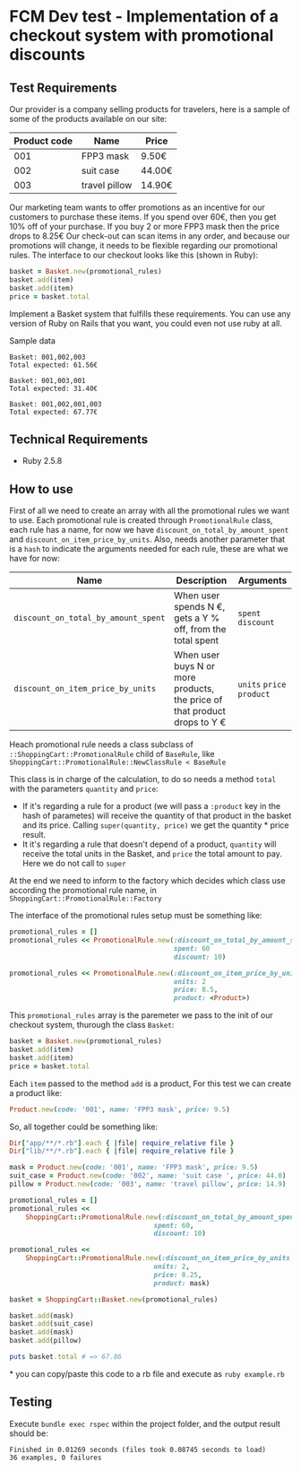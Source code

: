# FCM Dev test - Implementation of a checkout system with promotional discounts

## Test Requirements

Our provider is a company selling products for travelers, here is a sample of some of the products available on our site:


|Product code  | Name          | Price |
|--------------|---------------|-------|
|001           | FPP3 mask     | 9.50€ |
|002           | suit case     | 44.00€|
|003           | travel pillow | 14.90€|


Our marketing team wants to offer promotions as an incentive for our customers to purchase these items.
If you spend over 60€, then you get 10% off of your purchase. If you buy 2 or more FPP3 mask then the price drops to 8.25€
Our check-out can scan items in any order, and because our promotions will change, it needs to be flexible regarding our promotional rules.
The interface to our checkout looks like this (shown in Ruby):

```ruby
basket = Basket.new(promotional_rules)
basket.add(item)
basket.add(item)
price = basket.total
```

Implement a Basket system that fulfills these requirements. You can use any version of Ruby on Rails that you want, you could even not use ruby at all.

Sample data

```
Basket: 001,002,003
Total expected: 61.56€

Basket: 001,003,001
Total expected: 31.40€

Basket: 001,002,001,003
Total expected: 67.77€
```

## Technical Requirements

- Ruby 2.5.8

## How to use

First of all we need to create an array with all the promotional rules we want to use.
Each promotional rule is created through `PromotionalRule` class, each rule has a name, for now we have `discount_on_total_by_amount_spent` and `discount_on_item_price_by_units`.
Also, needs another parameter that is a `hash` to indicate the arguments needed for each rule, these are what we have for now:

| Name                              | Description                        | Arguments     |
|-----------------------------------|------------------------------------|---------------|
|`discount_on_total_by_amount_spent`|When user spends N €, gets a Y % off, from the total spent|`spent` `discount`|
|`discount_on_item_price_by_units`  |When user buys N or more products, the price of that product drops to Y €|`units` `price` `product`|

Heach promotional rule needs a class subclass of `::ShoppingCart::PromotionalRule` child of `BaseRule`, like `ShoppingCart::PromotionalRule::NewClassRule < BaseRule`

This class is in charge of the calculation, to do so needs a method `total` with the parameters `quantity` and `price`:
- If it's regarding a rule for a product (we will pass a `:product` key in the hash of parametes) will receive the quantity of that product in the basket and its price. Calling `super(quantity, price)` we get the quantity * price result.
- It it's regarding a rule that doesn't depend of a product, `quantity` will receive the total units in the Basket, and `price` the total amount to pay. Here we do not call to `super`

At the end we need to inform to the factory which decides which class use according the promotional rule name, in `ShoppingCart::PromotionalRule::Factory`

The interface of the promotional rules setup must be something like:

```Ruby
promotional_rules = []
promotional_rules << PromotionalRule.new(:discount_on_total_by_amount_spent,
                                         spent: 60
                                         discount: 10)

promotional_rules << PromotionalRule.new(:discount_on_item_price_by_units,
                                         units: 2
                                         price: 8.5,
                                         product: <Product>)
```

This `promotional_rules` array is the paremeter we pass to the init of our checkout system, thurough the class `Basket`:

```Ruby
basket = Basket.new(promotional_rules)
basket.add(item)
basket.add(item)
price = basket.total
```
Each `item` passed to the method `add` is a product, For this test we can create a product like:

```Ruby
Product.new(code: '001', name: 'FPP3 mask', price: 9.5)
```

So, all together could be something like:

```Ruby
Dir["app/**/*.rb"].each { |file| require_relative file }
Dir["lib/**/*.rb"].each { |file| require_relative file }

mask = Product.new(code: '001', name: 'FPP3 mask', price: 9.5)
suit_case = Product.new(code: '002', name: 'suit case ', price: 44.0)
pillow = Product.new(code: '003', name: 'travel pillow', price: 14.9)

promotional_rules = []
promotional_rules <<
    ShoppingCart::PromotionalRule.new(:discount_on_total_by_amount_spent,
                                    spent: 60,
                                    discount: 10)

promotional_rules <<
    ShoppingCart::PromotionalRule.new(:discount_on_item_price_by_units,
                                    units: 2,
                                    price: 8.25,
                                    product: mask)

basket = ShoppingCart::Basket.new(promotional_rules)

basket.add(mask)
basket.add(suit_case)
basket.add(mask)
basket.add(pillow)

puts basket.total # => 67.86
```

\* you can copy/paste this code to a rb file and execute as `ruby example.rb`


## Testing

Execute `bundle exec rspec` within the project folder, and the output result should be:

```
Finished in 0.01269 seconds (files took 0.08745 seconds to load)
36 examples, 0 failures

```
